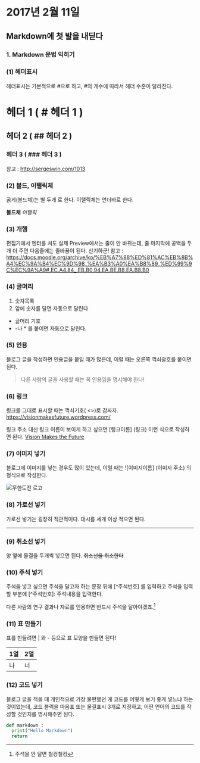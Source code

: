 # 2017년 2월 11일

## Markdown에 첫 발을 내딛다

### 1. Markdown 문법 익히기

### (1) 헤더표시
헤더표시는 기본적으로 #으로 하고, #의 개수에 따라서 헤더 수준이 달라진다.
# 헤더 1 ( # 헤더 1 )
## 헤더 2 ( ## 헤더 2 )
### 헤더 3 ( ### 헤더 3 )
참고 : http://sergeswin.com/1013

### (2) 볼드, 이탤릭체
굵게(볼드체)는 별 두개 로 한다. 이탤릭체는 언더바로 한다.

 **볼드체**  _이탤릭_

### (3) 개행
편집기에서 엔터를 쳐도 실제 Preview에서는 줄이 안 바뀌는데, 줄 마지막에 공백을 두개 더 주면 다음줄에는 줄바꿈이 된다.
신기하군!
참고 : https://docs.moodle.org/archive/ko/%EB%A7%88%ED%81%AC%EB%8B%A4%EC%9A%B4%EC%9D%98_%EA%B3%A0%EA%B8%89_%ED%99%9C%EC%9A%A9#.EC.A4.84_.EB.B0.94.EA.BE.B8.EA.B8.B0

### (4) 글머리
1. 숫자목록
2. 앞에 숫자를 달면 자동으로 달린다


- 글머리 기호
- -나 * 를 붙이면 자동으로 달린다.


### (5) 인용
블로그 글을 작성하면 인용글을 붙일 때가 많은데, 이럴 때는 오른쪽 꺽쇠괄호를 붙이면 된다.
> 다른 사람의 글을 사용할 때는 꼭 인용임을 명시해야 한다!

### (6) 링크
링크를 그대로 표시할 때는 꺽쇠기호( <>)로 감싸자.
<https://visionmakesfuture.wordpress.com/>

링크 주소 대신 링크 이름이 보이게 하고 싶으면 [링크이름] (링크) 이런 식으로 작성하면 된다.
[Vision Makes the Future](https://visionmakesfuture.wordpress.com/)

### (7) 이미지 넣기
블로그에 이미지를 넣는 경우도 많이 있는데,
이럴 때는 ![이미지이름] (이미지 주소) 의 형식으로 작성한다.

![무한도전 로고](http://cfile232.uf.daum.net/image/14713D044951BB9588F939)

### (8) 가로선 넣기
가로선 넣기는 굉장히 직관적이다. 대시를 세개 이상 적으면 된다.

---

### (9) 취소선 넣기
양 옆에 물결을 두개씩 넣으면 된다.
~~취소선을 취소한다~~

### (10) 주석 넣기
주석을 넣고 싶으면 주석을 달고자 하는 문장 뒤에 [^주석번호] 를 입력하고 주석을 입력할 부분에 [^주석번호]: 주석내용을 입력한다.

다른 사람의 연구 결과나 자료를 인용하면 반드시 주석을 달아야겠죠.[^1]

[^1]: 주석을 안 달면 철컹철컹

### (11) 표 만들기
표를 만들려면 | 와 - 등으로 표 모양을 만들면 된다!

1열 | 2열  
--|--  
나 | 너  

### (12) 코드 넣기
블로그 글을 적을 때 개인적으로 가장 불편했던 게 코드를 어떻게 보기 좋게 넣느냐 하는 것이었는데, 코드 블럭을 따옴표 또는 물결표시 3개로 지정하고, 어떤 언어의 코드를 작성할 것인지를 명시해주면 된다.

~~~python
def markdown :
  print("Hello Markdown")
  return  
~~~
